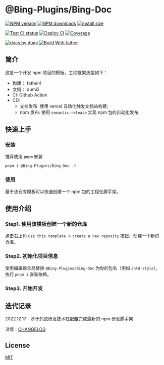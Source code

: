 # @Bing-Plugins/Bing-Doc

[![NPM version][npm-image]][npm-url] [![NPM downloads][download-image]][download-url] [![install size][npm-size]][npm-size-url]

[![Test CI status][test-ci]][test-ci-url] [![Deploy CI][release-ci]][release-ci-url] [![Coverage][coverage]][codecov-url]

[![ docs by dumi][dumi-url]](https://d.umijs.org/) [![Build With father][father-url]](https://github.com/umijs/father/)

<!-- gitpod url -->

[gitpod-badge]: https://img.shields.io/badge/Gitpod-ready--to--code-blue?logo=gitpod
[gitpod-url]: https://gitpod.io/#https://github.com/ant-design/@Bing-Plugins/Bing-Doc

<!-- umi url -->

[dumi-url]: https://img.shields.io/badge/docs%20by-dumi-blue
[father-url]: https://img.shields.io/badge/build%20with-father-028fe4.svg

<!-- npm url -->

[npm-image]: http://img.shields.io/npm/v/@Bing-Plugins/Bing-Doc.svg?style=flat-square&color=deepgreen&label=latest
[npm-url]: http://npmjs.org/package/@Bing-Plugins/Bing-Doc
[npm-size]: https://img.shields.io/bundlephobia/minzip/@Bing-Plugins/Bing-Doc?color=deepgreen&label=gizpped%20size&style=flat-square
[npm-size-url]: https://packagephobia.com/result?p=@Bing-Plugins/Bing-Doc

<!-- coverage -->

[coverage]: https://codecov.io/gh/arvinxx/npm-template/branch/master/graph/badge.svg
[codecov-url]: https://codecov.io/gh/arvinxx/npm-template/branch/master

<!-- Github CI -->

[test-ci]: https://github.com/arvinxx/npm-template/workflows/Test%20CI/badge.svg
[release-ci]: https://github.com/arvinxx/npm-template/workflows/Release%20CI/badge.svg
[test-ci-url]: https://github.com/arvinxx/npm-template/actions?query=workflow%3ATest%20CI
[release-ci-url]: https://github.com/arvinxx/npm-template/actions?query=workflow%3ARelease%20CI
[download-image]: https://img.shields.io/npm/dm/@Bing-Plugins/Bing-Doc.svg?style=flat-square
[download-url]: https://npmjs.org/package/@Bing-Plugins/Bing-Doc

## 简介

这是一个开发 npm 项目的模板，工程框架选型如下：

- 构建： father4
- 文档： dumi2
- CI: Github Action
- CD:
  - 文档发布: 使用 vercel 自动化触发文档站构建;
  - npm 发布: 使用 `semantic-release` 实现 npm 包的自动化发布;

## 快速上手

### 安装

推荐使用 `pnpm` 安装

```bash
pnpm i @Bing-Plugins/Bing-Doc -S
```

### 使用

基于该仓库模板可以快速创建一个 npm 包的工程化脚手架。

## 使用介绍

### Step1. 使用该模板创建一个新的仓库

点击右上角 `use this template` -> `create a new reposity` 按钮，创建一个新的仓库。

### Step2. 初始化项目信息

使用编辑器全局替换 `@Bing-Plugins/Bing-Doc` 为你的包名（例如 `antd-style`），执行 `pnpm i` 安装依赖。

### Step3. 开始开发

## 迭代记录

2022.12.17 - 基于蚂蚁研发技术栈配置完成最新的 npm 研发脚手架

详情：[CHANGELOG](./CHANGELOG.md)

## License

[MIT](./LICENSE)
